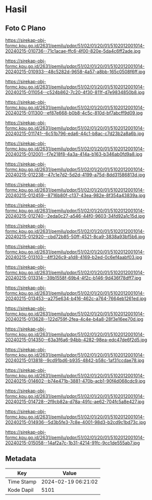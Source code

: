 # Hasil

## Foto C Plano

https://sirekap-obj-formc.kpu.go.id/2631/pemilu/pdpr/51/02/01/20/01/5102012001014-20240215-010736--71c1acae-ffc6-4f00-820e-5da4c6ff2ade.jpg

https://sirekap-obj-formc.kpu.go.id/2631/pemilu/pdpr/51/02/01/20/01/5102012001014-20240215-010933--48c5282d-9658-4a57-a8bb-165c0508f6ff.jpg

https://sirekap-obj-formc.kpu.go.id/2631/pemilu/pdpr/51/02/01/20/01/5102012001014-20240215-011054--c524b862-7c20-4f30-811f-d7e9834850b8.jpg

https://sirekap-obj-formc.kpu.go.id/2631/pemilu/pdpr/51/02/01/20/01/5102012001014-20240215-011300--ef87e668-b0b8-4c5c-810d-bf7abcff9d09.jpg

https://sirekap-obj-formc.kpu.go.id/2631/pemilu/pdpr/51/02/01/20/01/5102012001014-20240215-011741--6c51b796-eda6-44c1-b8ac-c7d23b2a8a6b.jpg

https://sirekap-obj-formc.kpu.go.id/2631/pemilu/pdpr/51/02/01/20/01/5102012001014-20240215-012001--f7e218f8-4a3a-414a-b163-b346ab0fd9a8.jpg

https://sirekap-obj-formc.kpu.go.id/2631/pemilu/pdpr/51/02/01/20/01/5102012001014-20240215-012238--47c1e7d2-5d2d-4199-a75d-8dd31586813d.jpg

https://sirekap-obj-formc.kpu.go.id/2631/pemilu/pdpr/51/02/01/20/01/5102012001014-20240215-012459--8716b80f-c137-43ea-982e-8f354a43839a.jpg

https://sirekap-obj-formc.kpu.go.id/2631/pemilu/pdpr/51/02/01/20/01/5102012001014-20240215-012740--2eda0c27-a546-44f0-9603-34fd92a1c15d.jpg

https://sirekap-obj-formc.kpu.go.id/2631/pemilu/pdpr/51/02/01/20/01/5102012001014-20240215-012920--cbd72b85-50ff-4521-8ca9-3838a93bf5b6.jpg

https://sirekap-obj-formc.kpu.go.id/2631/pemilu/pdpr/51/02/01/20/01/5102012001014-20240215-013103--4ff326c9-a1d8-4169-b2ed-0c6ef4aabf03.jpg

https://sirekap-obj-formc.kpu.go.id/2631/pemilu/pdpr/51/02/01/20/01/5102012001014-20240215-013314--39b1558f-69b4-4f2c-b146-9d436f78dff7.jpg

https://sirekap-obj-formc.kpu.go.id/2631/pemilu/pdpr/51/02/01/20/01/5102012001014-20240215-013453--a275e634-b416-462c-a764-7664eb1261ed.jpg

https://sirekap-obj-formc.kpu.go.id/2631/pemilu/pdpr/51/02/01/20/01/5102012001014-20240215-013628--122d759f-2fea-4c4e-b4a8-28f3e16ee70d.jpg

https://sirekap-obj-formc.kpu.go.id/2631/pemilu/pdpr/51/02/01/20/01/5102012001014-20240215-014350--63a3f6a6-94bb-4282-98ea-edc47de6f2d5.jpg

https://sirekap-obj-formc.kpu.go.id/2631/pemilu/pdpr/51/02/01/20/01/5102012001014-20240215-013818--9cd91bd6-b935-4842-b58c-1af31ccdae78.jpg

https://sirekap-obj-formc.kpu.go.id/2631/pemilu/pdpr/51/02/01/20/01/5102012001014-20240215-014602--b74e471b-3881-470b-acb1-90f4d068cdc9.jpg

https://sirekap-obj-formc.kpu.go.id/2631/pemilu/pdpr/51/02/01/20/01/5102012001014-20240215-014728--2f9cb82a-d78a-491c-ae62-704fc5a8e427.jpg

https://sirekap-obj-formc.kpu.go.id/2631/pemilu/pdpr/51/02/01/20/01/5102012001014-20240215-014936--5d3b5fe3-7c8e-4001-98d3-b2cd9c1bd73c.jpg

https://sirekap-obj-formc.kpu.go.id/2631/pemilu/pdpr/51/02/01/20/01/5102012001014-20240215-015058--14af2a7c-1b31-4214-91fc-9cc1de555ab7.jpg


## Metadata

| Key        | Value               |
| ---------- | ------------------- |
| Time Stamp | 2024-02-19 06:21:02 |
| Kode Dapil | 5101                |



